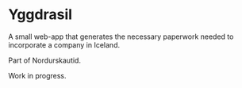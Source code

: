 # Yggdrasil

A small web-app that generates the necessary paperwork needed to incorporate a company in Iceland.

Part of Nordurskautid.

Work in progress.
